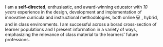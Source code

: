 I am a **self-directed**, enthusiastic, and award-winning educator with _10 years_ experience in the design, development and implementation of innovative curricula and instructional methodologies, both online :computer: , hybrid, and in class environments. I am successful across a borad cross-section of learner populations and I present information in a variety of ways, emphasizing the relevance of class material to the learners' future professions.
